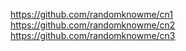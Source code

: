 https://github.com/randomknowme/cn1
https://github.com/randomknowme/cn2
https://github.com/randomknowme/cn3


